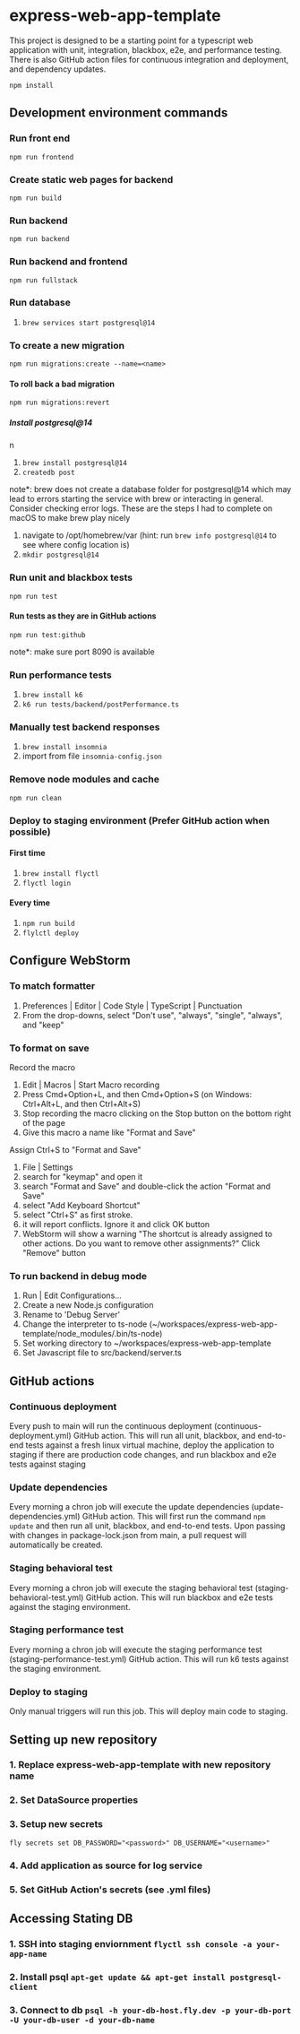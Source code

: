 # express-web-app-template

This project is designed to be a starting point for a typescript web application with unit, integration, blackbox, e2e,
and performance testing. There is also GitHub action files for continuous integration and deployment, and dependency
updates.

```npm install```

## Development environment commands

### Run front end

``` npm run frontend ```

### Create static web pages for backend

```npm run build```

### Run backend

```npm run backend```

### Run backend and frontend

```npm run fullstack```

### Run database

1. ```brew services start postgresql@14```

### To create a new migration

```npm run migrations:create --name=<name>```

#### To roll back a bad migration

```npm run migrations:revert```

##### Install postgresql@14
n 
1. ```brew install postgresql@14```
2. ```createdb post```

note*:
brew does not create a database folder for postgresql@14
which may lead to errors starting the service with brew
or interacting in general. Consider checking error logs.
These are the steps I had to complete on macOS to make brew play nicely

1. navigate to /opt/homebrew/var (hint: run ```brew info postgresql@14``` to see where config location is)
2. ``mkdir postgresql@14``

### Run unit and blackbox tests

```npm run test```

#### Run tests as they are in GitHub actions

```npm run test:github```

note*: make sure port 8090 is available

### Run performance tests

1. ```brew install k6```
2. ```k6 run tests/backend/postPerformance.ts```

### Manually test backend responses

1. ```brew install insomnia```
2. import from file ```insomnia-config.json```

### Remove node modules and cache

```npm run clean```

### Deploy to staging environment (Prefer GitHub action when possible)

#### First time

1. ```brew install flyctl```
2. ```flyctl login```

#### Every time

1. ```npm run build```
2. ```flylctl deploy```

## Configure WebStorm

### To match formatter

1. Preferences | Editor | Code Style | TypeScript | Punctuation
2. From the drop-downs, select "Don't use", "always", "single", "always", and "keep"

### To format on save

Record the macro

1. Edit | Macros | Start Macro recording
2. Press Cmd+Option+L, and then Cmd+Option+S (on Windows: Ctrl+Alt+L, and then Ctrl+Alt+S)
3. Stop recording the macro clicking on the Stop button on the bottom right of the page
4. Give this macro a name like "Format and Save"

Assign Ctrl+S to "Format and Save"

1. File | Settings
2. search for "keymap" and open it
3. search "Format and Save" and double-click the action "Format and Save"
4. select "Add Keyboard Shortcut"
5. select "Ctrl+S" as first stroke.
6. it will report conflicts. Ignore it and click OK button
7. WebStorm will show a warning "The shortcut is already assigned to other actions. Do you want to remove other
   assignments?" Click "Remove" button

### To run backend in debug mode

1. Run | Edit Configurations...
2. Create a new Node.js configuration
3. Rename to 'Debug Server'
4. Change the interpreter to ts-node (~/workspaces/express-web-app-template/node_modules/.bin/ts-node)
5. Set working directory to ~/workspaces/express-web-app-template
6. Set Javascript file to src/backend/server.ts

## GitHub actions

### Continuous deployment

Every push to main will run the continuous deployment (continuous-deployment.yml) GitHub action. This will run all unit,
blackbox, and
end-to-end tests against a fresh linux virtual machine, deploy the application to staging if there are production code
changes,
and run blackbox and e2e tests against staging

### Update dependencies

Every morning a chron job will execute the update dependencies (update-dependencies.yml) GitHub action. This will first
run the command ```npm update``` and then run all unit, blackbox, and end-to-end tests. Upon passing with changes in
package-lock.json from main, a pull request will automatically be created.

### Staging behavioral test

Every morning a chron job will execute the staging behavioral test (staging-behavioral-test.yml) GitHub action. This
will
run blackbox and e2e tests against the staging environment.

### Staging performance test

Every morning a chron job will execute the staging performance test (staging-performance-test.yml) GitHub action. This
will
run k6 tests against the staging environment.

### Deploy to staging

Only manual triggers will run this job. This will deploy main code to staging.

## Setting up new repository

### 1. Replace express-web-app-template with new repository name

### 2. Set DataSource properties

### 3. Setup new secrets

```fly secrets set DB_PASSWORD="<password>" DB_USERNAME="<username>"```

### 4. Add application as source for log service

### 5. Set GitHub Action's secrets (see .yml files)

## Accessing Stating DB
### 1. SSH into staging enviornment ```flyctl ssh console -a your-app-name```
### 2. Install psql ```apt-get update && apt-get install postgresql-client```
### 3. Connect to db ```psql -h your-db-host.fly.dev -p your-db-port -U your-db-user -d your-db-name```